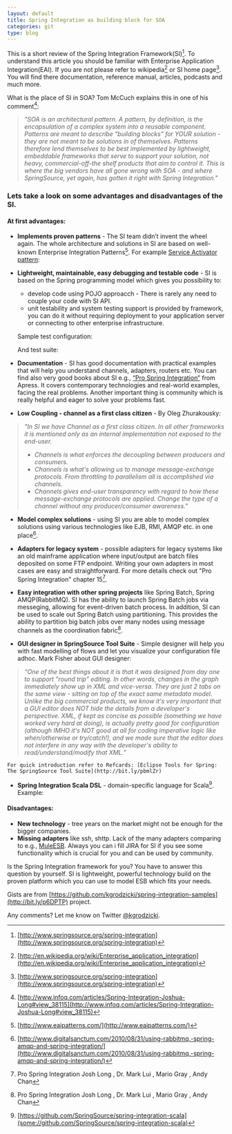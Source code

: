 ```yaml
---
layout: default
title: Spring Integration as building block for SOA
categories: git
type: blog
---
```


This is a short review of the Spring Integration Framework(SI)[^si]. 
To understand this article you should be familiar with Enterprise Application Integration(EAI). 
If you are not please refer to wikipedia[^eai] or SI home page[^si]. 
You will find there documentation, reference manual, articles, podcasts and much more.

What is the place of SI in SOA? Tom McCuch explains this in one of his comment[^tmc]:
> _"SOA is an architectural pattern. A pattern, by definition, is the encapsulation_
> _of a complex system into a reusable component. Patterns are meant to describe_
> _"building blocks" for YOUR solution - they are not meant to be solutions in of_
> _themselves. Patterns therefore lend themselves to be best implemented by lightweight,_
> _embeddable frameworks that serve to support your solution, not heavy, commercial-off-the_
> _shelf products that aim to control it. This is where the big vendors have all gone wrong with_
> _SOA - and where SpringSource, yet again, has gotten it right with Spring Integration."_

### Lets take a look on some advantages and disadvantages of the SI.

#### At first advantages:

* __Implements proven patterns__ - The SI team didn’t invent the wheel again. The whole architecture 
and solutions in SI are based on well-known Enterprise Integration Patterns[^eip]. 
  For example [Service Activator pattern](http://bit.ly/riOKGt):
  <script src="https://gist.github.com/1139466.js?file=gistfile1.xml">
  </script>

* __Lightweight, maintainable, easy debugging and testable code__ - SI is based on the Spring programming model which gives you possibility to:
    * develop code using POJO approacch - There is rarely any need to couple your code with SI API.
    * unit testability and system testing support is provided by framework, you can do it without requiring deployment to your application server or connecting to other enterprise infrastructure.

    Sample test configuration:
    <script src="https://gist.github.com/1139498.js?file=ServiceActivatorTest-context.xml">
    </script>

    And test suite:
    <script src="https://gist.github.com/1139498.js?file=ServiceActivatorTest.scala">
    </script>

* __Documentation__ - SI has good documentation with practical examples that will help 
you understand channels, adapters, routers etc. You can find also very good books 
about SI e.g., [“Pro Spring Integration”](http://bit.ly/pu2ul4) from Apress. It covers contemporary technologies 
and real-world examples, facing the real problems. Another important thing is community 
which is really helpful and eager to solve your problems fast.

* __Low Coupling - channel as a first class citizen__ - 
By Oleg Zhurakousky: 
> _"In SI we have Channel as a first class citizen. In all other frameworks it is mentioned only as an internal implementation not exposed to the end-user._
>  * _Channels is what enforces the decoupling between producers and consumers._
>  * _Channels is what's allowing us to manage message-exchange protocols. From throttling to parallelism all is accomplished via channels._
>  * _Channels gives end-user transparency with regard to how these message-exchange protocols are applied. Change the type of a channel without any producer/consumer awareness."_

* __Model complex solutions__ - using SI you are able to model complex solutions using various technologies 
like EJB, RMI, AMQP etc. in one place[^dsblog].

* __Adapters for legacy system__ - possible adapters for legacy systems like an old mainframe 
application where input/output are batch files deposited on some FTP endpoint. Writing your own adapters in most cases are easy and straightforward. For more 
details check out "Pro Spring Integration" chapter 15[^psi].

* __Easy integration with other spring projects__  like Spring Batch, Spring AMQP(RabbitMQ). 
SI has the ability to launch Spring Batch jobs via messeging, 
allowing for event-driven batch process. In addition, SI can be used to scale 
out Spring Batch using partitioning. This provides the ability to partition big 
batch jobs over many nodes using message channels as the coordination fabric[^psi].

* __GUI designer in SpringSource Tool Suite__ - Simple designer will help you with fast modelling of flows and let you visualize your configuration file adhoc.
Mark Fisher about GUI designer:
> _“One of the best things about it is that it was designed from day one to support "round trip" editing._
> _In other words, changes in the graph immediately show up in XML and vice-versa. They are just 2 tabs_
> _on the same view - sitting on top of the exact same metadata model. Unlike the big commercial products,_
> _we know it's very important that a GUI editor does NOT hide the details from a developer's perspective._
> _XML, if kept as concise as possible (something we have worked very hard at doing), is actually pretty_
> _good for configuration (although IMHO it's NOT good at all for coding imperative logic like when/otherwise_
> _or try/catch!), and we made sure that the editor does not interfere in any way with the developer's ability to read/understand/modify that XML.”_

    For quick introduction refer to Refcards: [Eclipse Tools for Spring: The SpringSource Tool Suite](http://bit.ly/pbmlZr)

* __Spring Integration Scala DSL__ - domain-specific language for Scala[^dsl]. Example:

    <script src="https://gist.github.com/1141786.js?file=DslDemo.scala">
    </script>

#### Disadvantages:
* __New technology__ - tree years on the market might not be enough for the bigger companies.
* __Missing adapters__ like ssh, shttp. Lack of the many adapters comparing to e.g., [MuleESB](http://bit.ly/ohrEq4). Always you can i
fill JIRA for SI if you see some functionality which is crucial for you and can be used by community.

Is the Spring Integration framework for you?
You have to answer this question by yourself. SI is lightweight, 
powerful technology build on the proven platform which you can use to model ESB which fits your needs.

Gists are from [https://github.com/kgrodzicki/spring-integration-samples](http://bit.ly/p6DPTP) project.

Any comments? Let me know on Twitter [@kgrodzicki](http://bit.ly/t-kgrodzicki).

[^eai]: [http://en.wikipedia.org/wiki/Enterprise_application_integration](http://en.wikipedia.org/wiki/Enterprise_application_integration)

[^eip]: [http://www.eaipatterns.com/](http://www.eaipatterns.com/)

[^dsblog]: [http://www.digitalsanctum.com/2010/08/31/using-rabbitmq,-spring-amqp-and-spring-integration/](http://www.digitalsanctum.com/2010/08/31/using-rabbitmq,-spring-amqp-and-spring-integration/)

[^siftips]: [http://forum.springsource.org/showthread.php?109838-Tips-for-article-about-Spring-Integration](http://forum.springsource.org/showthread.php?109838-Tips-for-article-about-Spring-Integration)

[^sijl]: [http://www.infoq.com/articles/Spring-Integration-Joshua-Long](http://www.infoq.com/articles/Spring-Integration-Joshua-Long)

[^si]: [http://www.springsource.org/spring-integration](http://www.springsource.org/spring-integration)

[^psi]: Pro Spring Integration Josh Long , Dr. Mark Lui , Mario Gray , Andy Chan

[^tmc]: [http://www.infoq.com/articles/Spring-Integration-Joshua-Long#view_38115](http://www.infoq.com/articles/Spring-Integration-Joshua-Long#view_38115)

[^dsl]: [https://github.com/SpringSource/spring-integration-scala](some://github.com/SpringSource/spring-integration-scala)
